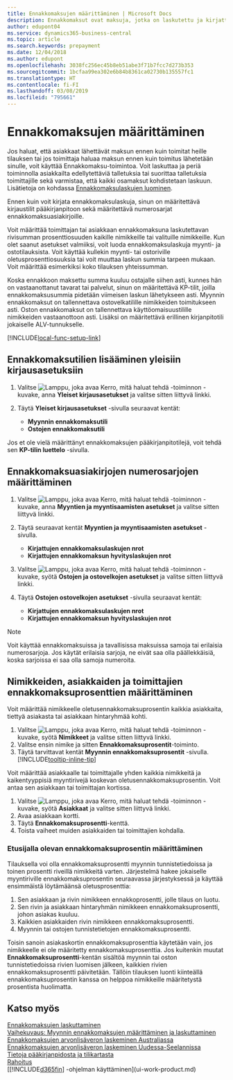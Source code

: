 ```yaml
---
title: Ennakkomaksujen määrittäminen | Microsoft Docs
description: Ennakkomaksut ovat maksuja, jotka on laskutettu ja kirjattu myynti- tai ostoennakkomaksun tilaukseen ennen lopullista laskutusta. Esimerkiksi ennen tilattujen nimikkeiden valmistamista voidaan edellyttää talletuksen tekemistä, tai ennen nimikkeiden toimittamista asiakkaalle voidaan edellyttää maksun suorittamista. Ennakkomaksutoimintojen avulla voit laskuttaa ja kerätä asiakkailta edellytettyjä talletuksia tai suorittaa talletuksia toimittajille. Näin voit varmistaa, että kaikki maksut kirjataan laskua vastaan.
author: edupont04
ms.service: dynamics365-business-central
ms.topic: article
ms.search.keywords: prepayment
ms.date: 12/04/2018
ms.author: edupont
ms.openlocfilehash: 3038fc256ec45b8eb51abe3f71b7fcc7d273b353
ms.sourcegitcommit: 1bcfaa99ea302e6b84b8361ca02730b135557fc1
ms.translationtype: HT
ms.contentlocale: fi-FI
ms.lasthandoff: 03/08/2019
ms.locfileid: "795661"
---
```

# <a name="set-up-prepayments"></a>Ennakkomaksujen määrittäminen
Jos haluat, että asiakkaat lähettävät maksun ennen kuin toimitat heille tilauksen tai jos toimittaja haluaa maksun ennen kuin toimitus lähetetään sinulle, voit käyttää Ennakkomaksu-toimintoa. Voit laskuttaa ja periä toiminnolla asiakkailta edellytettäviä talletuksia tai suorittaa talletuksia toimittajille sekä varmistaa, että kaikki osamaksut kohdistetaan laskuun. Lisätietoja on kohdassa [Ennakkomaksulaskujen luominen](finance-how-to-create-prepayment-invoices.md).

Ennen kuin voit kirjata ennakkomaksulaskuja, sinun on määritettävä kirjaustilit pääkirjanpitoon sekä määritettävä numerosarjat ennakkomaksuasiakirjoille.  

Voit määrittää toimittajan tai asiakkaan ennakkomaksuna laskutettavan rivisumman prosenttiosuuden kaikille nimikkeille tai valituille nimikkeille. Kun olet saanut asetukset valmiiksi, voit luoda ennakkomaksulaskuja myynti- ja ostotilauksista. Voit käyttää kullekin myynti- tai ostoriville oletusprosenttiosuuksia tai voit muuttaa laskun summia tarpeen mukaan. Voit määrittää esimerkiksi koko tilauksen yhteissumman.  

Koska ennakkoon maksettu summa kuuluu ostajalle siihen asti, kunnes hän on vastaanottanut tavarat tai palvelut, sinun on määritettävä KP-tilit, joilla ennakkomaksusummia pidetään viimeisen laskun lähetykseen asti. Myynnin ennakkomaksut on tallennettava ostovelkatilille nimikkeiden toimitukseen asti. Oston ennakkomaksut on tallennettava käyttöomaisuustilille nimikkeiden vastaanottoon asti. Lisäksi on määritettävä erillinen kirjanpitotili jokaiselle ALV-tunnukselle.  

[!INCLUDE[local-func-setup-link](includes/local-func-setup-link.md)]

## <a name="to-add-prepayment-accounts-to-the-general-posting-setup"></a>Ennakkomaksutilien lisääminen yleisiin kirjausasetuksiin  

1. Valitse ![Lamppu, joka avaa Kerro, mitä haluat tehdä -toiminnon](media/ui-search/search_small.png "Kerro, mitä haluat tehdä") -kuvake, anna **Yleiset kirjausasetukset** ja valitse sitten liittyvä linkki.
2. Täytä **Yleiset kirjausasetukset** -sivulla seuraavat kentät:  

    - **Myynnin ennakkomaksutili**  
    - **Ostojen ennakkomaksutili**  

Jos et ole vielä määrittänyt ennakkomaksujen pääkirjanpitotilejä, voit tehdä sen **KP-tilin luettelo** -sivulla.  

## <a name="to-set-up-number-series-for-prepayment-documents"></a>Ennakkomaksuasiakirjojen numerosarjojen määrittäminen  

1. Valitse ![Lamppu, joka avaa Kerro, mitä haluat tehdä -toiminnon](media/ui-search/search_small.png "Kerro, mitä haluat tehdä") -kuvake, anna **Myyntien ja myyntisaamisten asetukset** ja valitse sitten liittyvä linkki.
2. Täytä seuraavat kentät **Myyntien ja myyntisaamisten asetukset** -sivulla.  

   - **Kirjattujen ennakkomaksulaskujen nrot**
   - **Kirjattujen ennakkomaksun hyvityslaskujen nrot**

1. Valitse ![Lamppu, joka avaa Kerro, mitä haluat tehdä -toiminnon](media/ui-search/search_small.png "Kerro, mitä haluat tehdä") -kuvake, syötä **Ostojen ja ostovelkojen asetukset** ja valitse sitten liittyvä linkki.
2. Täytä **Ostojen ostovelkojen asetukset** -sivulla seuraavat kentät:

    - **Kirjattujen ennakkomaksulaskujen nrot**
    - **Kirjattujen ennakkomaksun hyvityslaskujen nrot**

> [!NOTE]  
>  Voit käyttää ennakkomaksuissa ja tavallisissa maksuissa samoja tai erilaisia numerosarjoja. Jos käytät erilaisia sarjoja, ne eivät saa olla päällekkäisiä, koska sarjoissa ei saa olla samoja numeroita.  

## <a name="to-set-up-prepayment-percentages-for-items-customers-and-vendors"></a>Nimikkeiden, asiakkaiden ja toimittajien ennakkomaksuprosenttien määrittäminen  
Voit määrittää nimikkeelle oletusennakkomaksuprosentin kaikkia asiakkaita, tiettyä asiakasta tai asiakkaan hintaryhmää kohti.  

1. Valitse ![Lamppu, joka avaa Kerro, mitä haluat tehdä -toiminnon](media/ui-search/search_small.png "Kerro, mitä haluat tehdä") -kuvake, syötä **Nimikkeet** ja valitse sitten liittyvä linkki.
2. Valitse ensin nimike ja sitten **Ennakkomaksuprosentit**-toiminto.  
3. Täytä tarvittavat kentät **Myynnin ennakkomaksuprosentit** -sivulla. [!INCLUDE[tooltip-inline-tip](includes/tooltip-inline-tip_md.md)]

Voit määrittää asiakkaalle tai toimittajalle yhden kaikkia nimikkeitä ja kaikentyyppisiä myyntirivejä koskevan oletusennakkomaksuprosentin. Voit antaa sen asiakkaan tai toimittajan kortissa.

1. Valitse ![Lamppu, joka avaa Kerro, mitä haluat tehdä -toiminnon](media/ui-search/search_small.png "Kerro, mitä haluat tehdä") -kuvake, syötä **Asiakkaat** ja valitse sitten liittyvä linkki.
2. Avaa asiakkaan kortti.
3. Täytä **Ennakkomaksuprosentti**-kenttä.
4. Toista vaiheet muiden asiakkaiden tai toimittajien kohdalla.  

### <a name="to-determine-which-prepayment-percentage-has-first-priority"></a>Etusijalla olevan ennakkomaksuprosentin määrittäminen  
Tilauksella voi olla ennakkomaksuprosentti myynnin tunnistetiedoissa ja toinen prosentti riveillä nimikkeitä varten. Järjestelmä hakee jokaiselle myyntiriville ennakkomaksuprosentin seuraavassa järjestyksessä ja käyttää ensimmäistä löytämäänsä oletusprosenttia:  
1. Sen asiakkaan ja rivin nimikkeen ennakkoprosentti, jolle tilaus on luotu.  
2. Sen rivin ja asiakkaan hintaryhmän nimikkeen ennakkomaksuprosentti, johon asiakas kuuluu.  
3. Kaikkien asiakkaiden rivin nimikkeen ennakkomaksuprosentti.  
4. Myynnin tai ostojen tunnistetietojen ennakkomaksuprosentti.  

Toisin sanoin asiakaskortin ennakkomaksuprosenttia käytetään vain, jos nimikkeelle ei ole määritetty ennakkomaksuprosenttia. Jos kuitenkin muutat **Ennakkomaksuprosentti**-kentän sisältöä myynnin tai oston tunnistetiedoissa rivien luomisen jälkeen, kaikkien rivien ennakkomaksuprosentti päivitetään. Tällöin tilauksen luonti kiinteällä ennakkomaksuprosentin kanssa on helppoa nimikkeille määritetystä prosentista huolimatta.

## <a name="see-also"></a>Katso myös  

[Ennakkomaksujen laskuttaminen](finance-invoice-prepayments.md)  
[Vaihekuvaus: Myynnin ennakkomaksujen määrittäminen ja laskuttaminen](walkthrough-setting-up-and-invoicing-sales-prepayments.md)  
[Ennakkomaksujen arvonlisäveron laskeminen Australiassa](LocalFunctionality/Australia/how-to-calculate-goods-and-services-tax-on-prepayments.md)  
[Ennakkomaksujen arvonlisäveron laskeminen Uudessa-Seelannissa](LocalFunctionality/NewZealand/how-to-calculate-goods-and-services-tax-on-prepayments.md)  
[Tietoja pääkirjanpidosta ja tilikartasta](finance-general-ledger.md)  
[Rahoitus](finance.md)  
[[!INCLUDE[d365fin](includes/d365fin_md.md)] -ohjelman käyttäminen](ui-work-product.md)
